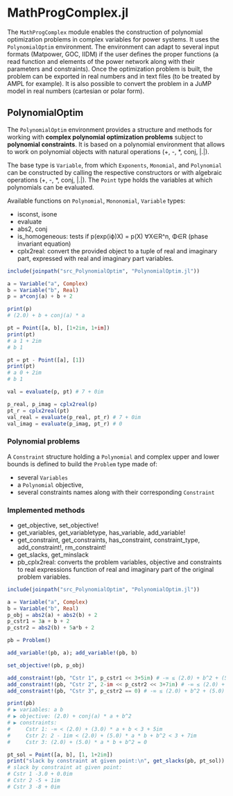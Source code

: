 # MathProgComplex.jl

The `MathProgComplex` module enables the construction of polynomial optimization problems in complex variables for power systems. It uses the `PolynomialOptim` environment. The environment can adapt to several input formats (Matpower, GOC, IIDM) if the user defines the proper functions (a read function and elements of the power network along with their parameters and constraints). Once the optimization problem is built, the problem can be exported in real numbers and in text files (to be treated by AMPL for example). It is also possible to convert the problem in a JuMP model in real numbers (cartesian or polar form).

<!-- ## Setting Julia for custom modules
The modules need to be accessible from julia's path to be loaded with the `using` command.
This can be done by running `push!(LOAD_PATH, "location/of/modules")`, which will update the path for the current session.

The path can be updated at every start of a Julia session by adding the command to the `.juliarc.jl` file, which should be located (or created) at the location given by `homedir()`. -->

## PolynomialOptim

The `PolynomialOptim` environment provides a structure and methods for working with **complex polynomial optimization problems** subject to **polynomial constraints**. It is based on a polynomial environment that allows to work on polynomial objects with natural operations (+, -, \*, conj, |.|).

The base type is `Variable`, from which `Exponents`, `Monomial`, and `Polynomial` can be constructed by calling the respective constructors or with algebraic operations (+, -, \*, conj, |.|). The `Point` type holds the variables at which polynomials can be evaluated.

Available functions on `Polynomial`, `Mononomial`, `Variable` types:

- isconst, isone
- evaluate
- abs2, conj
- is_homogeneous: tests if p(exp(iϕ)X) = p(X) ∀X∈R^n, Φ∈R (phase invariant equation)
- cplx2real: convert the provided object to a tuple of real and imaginary part, expressed with real and imaginary part variables.

```julia
include(joinpath("src_PolynomialOptim", "PolynomialOptim.jl"))

a = Variable("a", Complex)
b = Variable("b", Real)
p = a*conj(a) + b + 2

print(p)
# (2.0) + b + conj(a) * a

pt = Point([a, b], [1+2im, 1+im])
print(pt)
# a 1 + 2im
# b 1

pt = pt - Point([a], [1])
print(pt)
# a 0 + 2im
# b 1

val = evaluate(p, pt) # 7 + 0im

p_real, p_imag = cplx2real(p)
pt_r = cplx2real(pt)
val_real = evaluate(p_real, pt_r) # 7 + 0im
val_imag = evaluate(p_imag, pt_r) # 0
```

### Polynomial problems

A `Constraint` structure holding a `Polynomial` and complex upper and lower bounds is defined to build the `Problem` type made of:

- several `Variables`
- a `Polynomial` objective,
- several constraints names along with their corresponding `Constraint`

### Implemented methods

- get_objective, set_objective!
- get_variables, get_variabletype, has_variable, add_variable!
- get_constraint, get_constraints, has_constraint, constraint_type, add_constraint!, rm_constraint!
- get_slacks, get_minslack
- pb_cplx2real: converts the problem variables, objective and constraints to real expressions function of real and imaginary part of the original problem variables.

```julia
include(joinpath("src_PolynomialOptim", "PolynomialOptim.jl"))

a = Variable("a", Complex)
b = Variable("b", Real)
p_obj = abs2(a) + abs2(b) + 2
p_cstr1 = 3a + b + 2
p_cstr2 = abs2(b) + 5a*b + 2

pb = Problem()

add_variable!(pb, a); add_variable!(pb, b)

set_objective!(pb, p_obj)

add_constraint!(pb, "Cstr 1", p_cstr1 << 3+5im) # -∞ ≤ (2.0) + b^2 + (5.0) * a * b ≤ 2 + 6im
add_constraint!(pb, "Cstr 2", 2-im << p_cstr2 << 3+7im) # -∞ ≤ (2.0) + b^2 + (5.0) * a * b ≤ 2 + 6im
add_constraint!(pb, "Cstr 3", p_cstr2 == 0) # -∞ ≤ (2.0) + b^2 + (5.0) * a * b ≤ 2 + 6im

print(pb)
# ▶ variables: a b
# ▶ objective: (2.0) + conj(a) * a + b^2
# ▶ constraints:
#     Cstr 1: -∞ < (2.0) + (3.0) * a + b < 3 + 5im
#     Cstr 2: 2 - 1im < (2.0) + (5.0) * a * b + b^2 < 3 + 7im
#     Cstr 3: (2.0) + (5.0) * a * b + b^2 = 0

pt_sol = Point([a, b], [1, 1+2im])
print("slack by constraint at given point:\n", get_slacks(pb, pt_sol))
# slack by constraint at given point:
# Cstr 1 -3.0 + 0.0im
# Cstr 2 -5 + 1im
# Cstr 3 -8 + 0im
```
